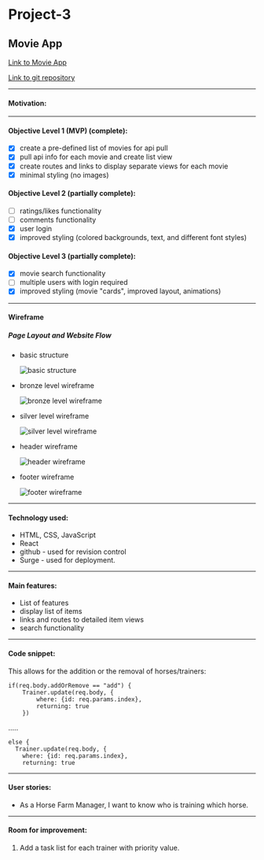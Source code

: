 # Project-3
## Movie App


[Link to Movie App](couchslothmovies.surge.sh)


[Link to git repository](https://github.com/ackottsi/React_Project_Three)

---
#### Motivation:


---
#### Objective Level 1 (MVP) (complete):
- [x] create a pre-defined list of movies for api pull
- [x] pull api info for each movie and create list view
- [x] create routes and links to display separate views for each movie
- [x] minimal styling (no images)

#### Objective Level 2 (partially complete):
* [ ] ratings/likes functionality
* [ ] comments functionality
* [x] user login
* [x] improved styling (colored backgrounds, text, and different font styles)

#### Objective Level 3 (partially complete):
* [x] movie search functionality
* [ ] multiple users with login required
* [x] improved styling (movie "cards", improved layout, animations)

---
#### Wireframe

##### Page Layout and Website Flow

 * basic structure

    ![basic structure](https://i.imgur.com/LpKhx6S.png)

 * bronze level wireframe

    ![bronze level wireframe](https://i.imgur.com/Laf9ECm.png)

 * silver level wireframe

    ![silver level wireframe](https://i.imgur.com/6p5wT5g.png)

 * header wireframe

    ![header wireframe](https://i.imgur.com/jrYMvuy.png)

 * footer wireframe

    ![footer wireframe](https://i.imgur.com/5NUlAMe.png)


---

#### Technology used:
* HTML, CSS, JavaScript
* React
* github - used for revision control
* Surge - used for deployment.

---

#### Main features:
* List of features
 * display list of items
 * links and routes to detailed item views
 * search functionality

---

#### Code snippet:
This allows for the addition or the removal of horses/trainers:
```
if(req.body.addOrRemove == "add") {
    Trainer.update(req.body, {
        where: {id: req.params.index},
        returning: true
    })
```
.....
```
else {
  Trainer.update(req.body, {
    where: {id: req.params.index},
    returning: true
```

---

#### User stories:
* As a Horse Farm Manager, I want to know who is training which horse.


---

#### Room for improvement:
1. Add a task list for each trainer with priority value.
